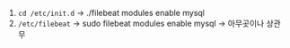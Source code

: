 


1.  `cd /etc/init.d` -> ./filebeat modules enable mysql
2. `/etc/filebeat` -> sudo filebeat modules enable mysql -> 아무곳이나 상관무
